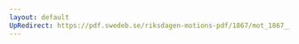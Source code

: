 ```yaml
---
layout: default
UpRedirect: https://pdf.swedeb.se/riksdagen-motions-pdf/1867/mot_1867__ak__00064/mot_1867__ak__00064_002.pdf
---
```

